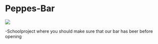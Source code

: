 # Peppes-Bar

![](https://media.giphy.com/media/PvZ2jLjFofH4Q/giphy.gif)

-Schoolproject where you should make sure that our bar has beer before opening
